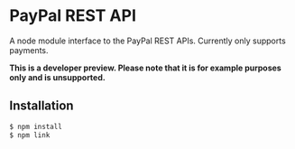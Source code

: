# PayPal REST API 

A node module interface to the PayPal REST APIs. Currently only supports payments.

**This is a developer preview. Please note that it is for example purposes only and is unsupported.**


## Installation 

```sh
$ npm install
$ npm link
```
